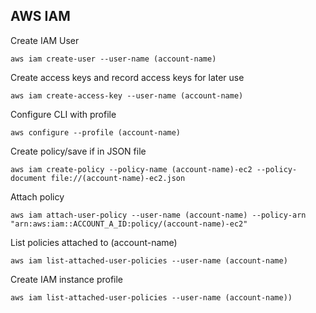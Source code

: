 
## AWS IAM 
Create IAM User
```shell
aws iam create-user --user-name (account-name)
```

Create access keys and record access keys for later use
```shell
aws iam create-access-key --user-name (account-name)
```

Configure CLI with profile
```shell
aws configure --profile (account-name)
```

Create policy/save if in JSON file
```shell
aws iam create-policy --policy-name (account-name)-ec2 --policy-document file://(account-name)-ec2.json
```

Attach policy
```shell
aws iam attach-user-policy --user-name (account-name) --policy-arn "arn:aws:iam::ACCOUNT_A_ID:policy/(account-name)-ec2"
```

List policies attached to (account-name)
```shell
aws iam list-attached-user-policies --user-name (account-name)
```

Create IAM instance profile
```shell
aws iam list-attached-user-policies --user-name (account-name))
```
